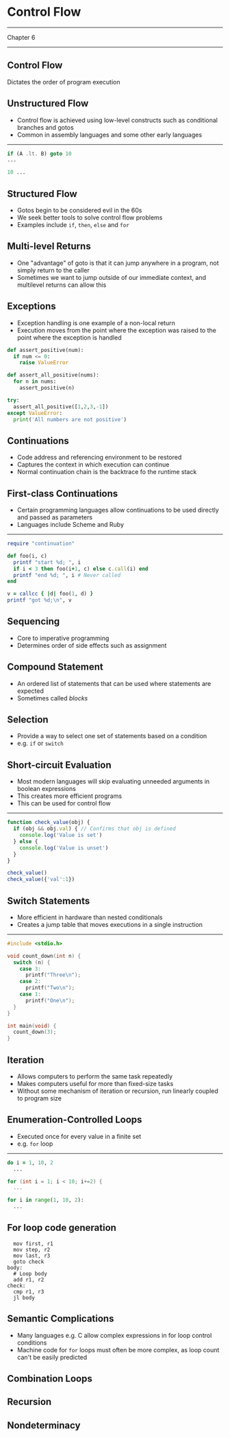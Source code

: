 Control Flow
============

---

Chapter 6

---

Control Flow
------------

Dictates the order of program execution

Unstructured Flow
-----------------

- Control flow is achieved using low-level constructs such as conditional branches and gotos
- Common in assembly languages and some other early languages

---

```fortran
if (A .lt. B) goto 10
...

10 ...
```

Structured Flow
---------------

- Gotos begin to be considered evil in the 60s
- We seek better tools to solve control flow problems
- Examples include `if`, `then`, `else` and `for`

Multi-level Returns
-------------------

- One "advantage" of goto is that it can jump anywhere in a program, not simply return to the caller
- Sometimes we want to jump outside of our immediate context, and multilevel returns can allow this

Exceptions
----------

- Exception handling is one example of a non-local return
- Execution moves from the point where the exception was raised to the point where the exception is handled

```python
def assert_positive(num):
  if num <= 0:
    raise ValueError

def assert_all_positive(nums):
  for n in nums:
    assert_positive(n)

try:
  assert_all_positive([1,2,3,-1])
except ValueError:
  print('All numbers are not positive')
```

Continuations
-------------

- Code address and referencing environment to be restored
- Captures the context in which execution can continue
- Normal continuation chain is the backtrace fo the runtime stack

First-class Continuations
-------------------------

- Certain programming languages allow continuations to be used directly and passed as parameters
- Languages include Scheme and Ruby

---

```ruby
require "continuation"

def foo(i, c)
  printf "start %d; ", i
  if i < 3 then foo(i+1, c) else c.call(i) end
  printf "end %d; ", i # Never called
end

v = callcc { |d| foo(1, d) }
printf "got %d;\n", v
```

Sequencing
----------

- Core to imperative programming
- Determines order of side effects such as assignment

Compound Statement
------------------

- An ordered list of statements that can be used where statements are expected
- Sometimes called *blocks*

Selection
---------

- Provide a way to select one set of statements based on a condition
- e.g. `if` or `switch`

Short-circuit Evaluation
------------------------

- Most modern languages will skip evaluating unneeded arguments in boolean expressions
- This creates more efficient programs
- This can be used for control flow

---

```js
function check_value(obj) {
  if (obj && obj.val) { // Confirms that obj is defined
    console.log('Value is set')
  } else {
    console.log('Value is unset')
  }
}

check_value()
check_value({'val':1})
```

Switch Statements
-----------------

- More efficient in hardware than nested conditionals
- Creates a jump table that moves executions in a single instruction

---

```c
#include <stdio.h>

void count_down(int n) {
  switch (n) {
    case 3:
      printf("Three\n");
    case 2:
      printf("Two\n");
    case 1:
      printf("One\n");
  }
}

int main(void) {
  count_down(3);
}
```

Iteration
---------

- Allows computers to perform the same task repeatedly
- Makes computers useful for more than fixed-size tasks
- Without some mechanism of iteration or recursion, run linearly coupled to program size

Enumeration-Controlled Loops
----------------------------

- Executed once for every value in a finite set
- e.g. `for` loop

---

```fortran
do i = 1, 10, 2
  ...
```

```c
for (int i = 1; i < 10; i+=2) {
  ...
```

```python
for i in range(1, 10, 2):
  ...
```

For loop code generation
------------------------

```
  mov first, r1
  mov step, r2
  mov last, r3
  goto check
body:
  # Loop body
  add r1, r2
check:
  cmp r1, r3
  jl body
```

Semantic Complications
----------------------

- Many languages e.g. C allow complex expressions in for loop control conditions
- Machine code for `for` loops must often be more complex, as loop count can't be easily predicted

Combination Loops
-----------------

Recursion
---------

Nondeterminacy
--------------
